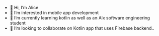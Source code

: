 - 👋 Hi, I’m Alice
- 👀 I’m interested in mobile app development
- 🌱 I’m currently learning kotlin as well as an Alx software engineering student
- 💞️ I’m looking to collaborate on Kotlin app that uses Firebase backend..


<!---
amusukwa/amusukwa is a ✨ special ✨ repository because its `README.md` (this file) appears on your GitHub profile.
You can click the Preview link to take a look at your changes.
--->

